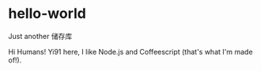 # hello-world
Just another 储存库

Hi Humans!
Yi91 here, I like Node.js and Coffeescript (that's what I'm made of!).
